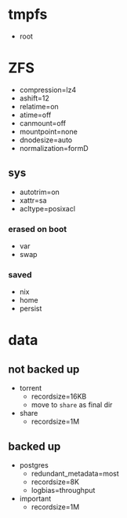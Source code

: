 # tmpfs
- root

# ZFS

- compression=lz4
- ashift=12
- relatime=on
- atime=off
- canmount=off
- mountpoint=none
- dnodesize=auto
- normalization=formD

## sys
- autotrim=on
- xattr=sa
- acltype=posixacl

### erased on boot
- var
- swap

### saved
- nix
- home
- persist


# data

## not backed up
- torrent
	- recordsize=16KB
	- move to `share` as final dir
- share
	- recordsize=1M

## backed up
- postgres
	- redundant_metadata=most
	- recordsize=8K
	- logbias=throughput
- important
	- recordsize=1M

